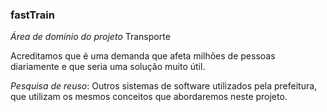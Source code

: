 ### fastTrain




*Área de domínio do projeto*
  Transporte
 
Acreditamos que é uma demanda que afeta milhões de pessoas diariamente e que seria uma solução muito útil.

*Pesquisa de reuso*: Outros sistemas de software utilizados pela prefeitura, que utilizam os mesmos conceitos que abordaremos neste projeto.

